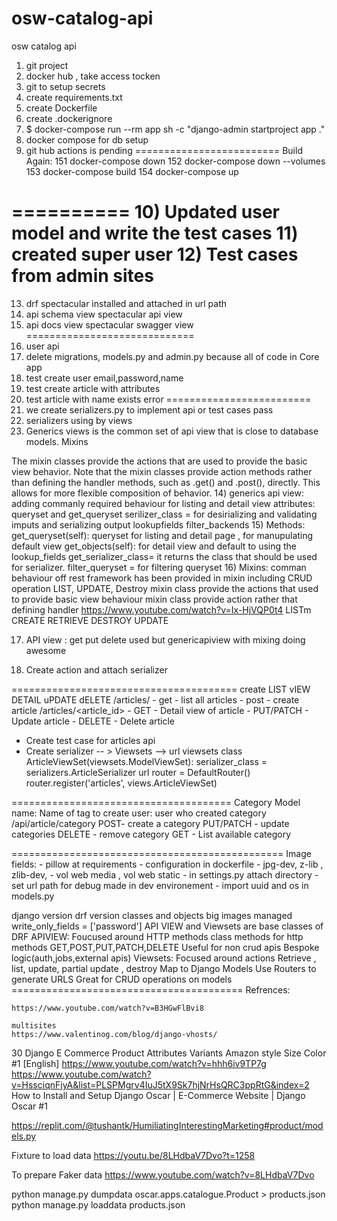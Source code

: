 # osw-catalog-api
osw catalog api
1) git project
2) docker hub , take access tocken
3) git to setup secrets
4) create requirements.txt
5) create Dockerfile
6) create .dockerignore
7) $ docker-compose run --rm app sh -c "django-admin startproject app ."
8) docker compose for db setup
9) git hub actions is pending
=========================
Build Again:
    151  docker-compose down
    152  docker-compose down --volumes
    153  docker-compose build
    154  docker-compose up


==========
10) Updated user model and write the test cases
11) created super user
12) Test cases from admin sites
===================
13) drf spectacular installed and attached in url path
14) api schema view spectacular api view
15) api docs view spectacular swagger view
=============================
16) user api
17) delete migrations, models.py and admin.py because all of code in Core app
18) test create user email,password,name
19) test create article with attributes
19) test article with name exists error
=========================
20) we create serializers.py to implement api or test cases pass
21) serializers using by views
13) Generics views is the common set of api view that is close to database models.
Mixins

The mixin classes provide the actions that are used to provide the basic view behavior. Note that the mixin classes provide action methods rather than defining the handler methods, such as .get() and .post(), directly. This allows for more flexible composition of behavior.
14) generics api view: adding commanly required behaviour for listing and detail view
attributes: queryset and get_queryset
serilizer_class = for desirializing and validating imputs and serializing output
lookupfields
filter_backends
15) Methods:
get_queryset(self): queryset for listing and detail page , for manupulating default view
get_objects(self): for detail view and default to using the lookup_fields
get_serializer_class= it returns the class that should be used for serializer.
filter_queryset = for filtering queryset
16) Mixins:
comman behaviour off rest framework has been provided in mixin
including CRUD operation LIST, UPDATE, Destroy
mixin class provide the actions that used to provide basic view behaviour
mixin class provide action rather that defining handler https://www.youtube.com/watch?v=Ix-HjVQP0t4
LISTm CREATE RETRIEVE DESTROY UPDATE

17) API view : get put delete used but genericapiview with mixing doing awesome

18) Create action and attach serializer

=======================================
create
LIST
vIEW DETAIL
uPDATE
dELETE
/articles/
    - get - list all articles
    - post - create article
/articles/<article_id>
    - GET - Detail view of article
    - PUT/PATCH - Update article
    - DELETE - Delete article

- Create test case for articles api
- Create serializer -- > Viewsets --> url
    viewsets
        class ArticleViewSet(viewsets.ModelViewSet):
        serializer_class = serializers.ArticleSerializer
    url
        router = DefaultRouter()
        router.register('articles', views.ArticleViewSet)


======================================
Category Model
    name: Name of tag to create
    user: user who created category
/api/article/category
    POST- create a category
    PUT/PATCH - update categories
    DELETE - remove category
    GET - List available category

===============================================
Image fields:
    - pillow at requirements
    - configuration in dockerfile
        - jpg-dev, z-lib , zlib-dev,
        - vol web media , vol web static
    - in settings.py attach directory
    - set url path for debug made in dev environement
    - import uuid and os in models.py







django version
drf version
classes and objects
big images managed
write_only_fields = ['password']
API VIEW and Viewsets are base classes of DRF
APIVIEW:
    Foucused around HTTP methods
    class methods for http methods
        GET,POST,PUT,PATCH,DELETE
    Useful for non crud apis
        Bespoke logic(auth,jobs,external apis)
Viewsets:
    Focused around actions
        Retrieve , list, update, partial update , destroy
    Map to Django Models
    Use Routers to generate URLS
    Great for CRUD operations on models
    ========================================
    Refrences:

    https://www.youtube.com/watch?v=B3HGwFlBvi8

    multisites
    https://www.valentinog.com/blog/django-vhosts/

 30 Django E Commerce Product Attributes Variants Amazon style Size Color #1 [English]
https://www.youtube.com/watch?v=hhh6iv9TP7g
https://www.youtube.com/watch?v=HssciqnFjyA&list=PLSPMgrv4IuJ5tX9Sk7hjNrHsQRC3ppRtG&index=2
How to Install and Setup Django Oscar | E-Commerce Website | Django Oscar #1


https://replit.com/@tushantk/HumiliatingInterestingMarketing#product/models.py

Fixture to load data
https://youtu.be/8LHdbaV7Dvo?t=1258


To prepare Faker data
https://www.youtube.com/watch?v=8LHdbaV7Dvo

python manage.py dumpdata oscar.apps.catalogue.Product > products.json
python manage.py loaddata products.json
